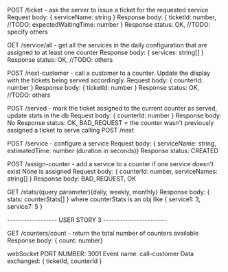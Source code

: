 POST /ticket - ask the server to issue a ticket for the requested service
    Request body: { serviceName: string }
    Response body: { ticketId: number, //TODO: expectedWaitingTime: number }
    Response status: OK, //TODO: specify others
    
GET /service/all - get all the services in the daily configuration that are assigned to at least one counter
    Response body: { services: string[] }
    Response status: OK, //TODO: others

POST /next-customer - call a customer to a counter. Update the display with the tickets being served accordingly.
    Request body: { counterId: number }
    Response body: { ticketId: number }
    Response status: OK, //TODO: others

POST /served - mark the ticket assigned to the current counter as served, update stats in the db
    Request body: { counterId: number }
    Response body: No
    Response status: OK, BAD_REQUEST = the counter wasn't previously assigned a ticket to serve calling POST /next

POST /service - configure a service
    Request body: { serviceName: string, estimatedTime: number (duration in seconds)}
    Response status: CREATED

POST /assign-counter - add a service to a counter if one service doesn't exist None is assigned
    Request body: { counterId: number, serviceNames: string[] }
    Response body: BAD_REQUEST, OK

GET /stats/(query parameter){daily, weekly, monthly}
    Response body: { stats: counterStats[] } where counterStats is an obj like
        {
            service1: 3,
            service7: 5
        }


------------------ USER STORY 3 -----------------------

GET /counters/count - return the total number of counters available
    Response body: { count: number}


webSocket
PORT NUMBER: 3001
Event name: call-customer
Data exchanged: { ticketId, counterId }